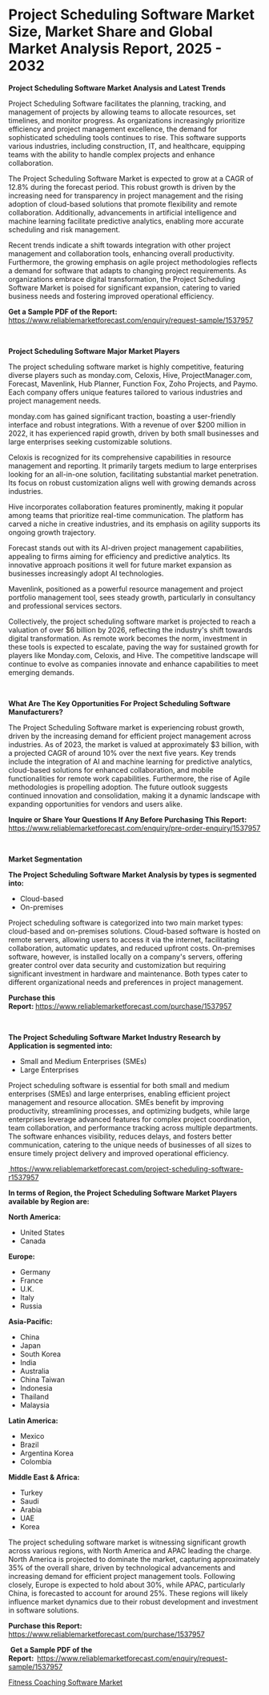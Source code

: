 <p><h1>Project Scheduling Software Market Size, Market Share and Global Market Analysis Report, 2025 - 2032</h1></p><p><strong>Project Scheduling Software Market Analysis and Latest Trends</strong></p>
<p><p>Project Scheduling Software facilitates the planning, tracking, and management of projects by allowing teams to allocate resources, set timelines, and monitor progress. As organizations increasingly prioritize efficiency and project management excellence, the demand for sophisticated scheduling tools continues to rise. This software supports various industries, including construction, IT, and healthcare, equipping teams with the ability to handle complex projects and enhance collaboration.</p><p>The Project Scheduling Software Market is expected to grow at a CAGR of 12.8% during the forecast period. This robust growth is driven by the increasing need for transparency in project management and the rising adoption of cloud-based solutions that promote flexibility and remote collaboration. Additionally, advancements in artificial intelligence and machine learning facilitate predictive analytics, enabling more accurate scheduling and risk management.</p><p>Recent trends indicate a shift towards integration with other project management and collaboration tools, enhancing overall productivity. Furthermore, the growing emphasis on agile project methodologies reflects a demand for software that adapts to changing project requirements. As organizations embrace digital transformation, the Project Scheduling Software Market is poised for significant expansion, catering to varied business needs and fostering improved operational efficiency.</p></p>
<p><strong>Get a Sample PDF of the Report:&nbsp;</strong> <a href="https://www.reliablemarketforecast.com/enquiry/request-sample/1537957?utm_campaign=3225&utm_medium=2&utm_source=Github&utm_content=ia&utm_term=10032025&utm_id=project-scheduling-software">https://www.reliablemarketforecast.com/enquiry/request-sample/1537957</a></p>
<p>&nbsp;</p>
<p><strong>Project Scheduling Software Major Market Players</strong></p>
<p><p>The project scheduling software market is highly competitive, featuring diverse players such as monday.com, Celoxis, Hive, ProjectManager.com, Forecast, Mavenlink, Hub Planner, Function Fox, Zoho Projects, and Paymo. Each company offers unique features tailored to various industries and project management needs.</p><p>monday.com has gained significant traction, boasting a user-friendly interface and robust integrations. With a revenue of over $200 million in 2022, it has experienced rapid growth, driven by both small businesses and large enterprises seeking customizable solutions.</p><p>Celoxis is recognized for its comprehensive capabilities in resource management and reporting. It primarily targets medium to large enterprises looking for an all-in-one solution, facilitating substantial market penetration. Its focus on robust customization aligns well with growing demands across industries.</p><p>Hive incorporates collaboration features prominently, making it popular among teams that prioritize real-time communication. The platform has carved a niche in creative industries, and its emphasis on agility supports its ongoing growth trajectory.</p><p>Forecast stands out with its AI-driven project management capabilities, appealing to firms aiming for efficiency and predictive analytics. Its innovative approach positions it well for future market expansion as businesses increasingly adopt AI technologies.</p><p>Mavenlink, positioned as a powerful resource management and project portfolio management tool, sees steady growth, particularly in consultancy and professional services sectors.</p><p>Collectively, the project scheduling software market is projected to reach a valuation of over $6 billion by 2026, reflecting the industry's shift towards digital transformation. As remote work becomes the norm, investment in these tools is expected to escalate, paving the way for sustained growth for players like Monday.com, Celoxis, and Hive. The competitive landscape will continue to evolve as companies innovate and enhance capabilities to meet emerging demands.</p></p>
<p>&nbsp;</p>
<p><strong>What Are The Key Opportunities For Project Scheduling Software Manufacturers?</strong></p>
<p><p>The Project Scheduling Software market is experiencing robust growth, driven by the increasing demand for efficient project management across industries. As of 2023, the market is valued at approximately $3 billion, with a projected CAGR of around 10% over the next five years. Key trends include the integration of AI and machine learning for predictive analytics, cloud-based solutions for enhanced collaboration, and mobile functionalities for remote work capabilities. Furthermore, the rise of Agile methodologies is propelling adoption. The future outlook suggests continued innovation and consolidation, making it a dynamic landscape with expanding opportunities for vendors and users alike.</p></p>
<p><strong>Inquire or Share Your Questions If Any Before Purchasing This Report:</strong> <a href="https://www.reliablemarketforecast.com/enquiry/pre-order-enquiry/1537957?utm_campaign=3225&utm_medium=2&utm_source=Github&utm_content=ia&utm_term=10032025&utm_id=project-scheduling-software">https://www.reliablemarketforecast.com/enquiry/pre-order-enquiry/1537957</a></p>
<p>&nbsp;</p>
<p><strong>Market Segmentation</strong></p>
<p><strong>The Project Scheduling Software Market Analysis by types is segmented into:</strong></p>
<p><ul><li>Cloud-based</li><li>On-premises</li></ul></p>
<p><p>Project scheduling software is categorized into two main market types: cloud-based and on-premises solutions. Cloud-based software is hosted on remote servers, allowing users to access it via the internet, facilitating collaboration, automatic updates, and reduced upfront costs. On-premises software, however, is installed locally on a company's servers, offering greater control over data security and customization but requiring significant investment in hardware and maintenance. Both types cater to different organizational needs and preferences in project management.</p></p>
<p><strong>Purchase this Report:&nbsp;</strong><a href="https://www.reliablemarketforecast.com/purchase/1537957?utm_campaign=3225&utm_medium=2&utm_source=Github&utm_content=ia&utm_term=10032025&utm_id=project-scheduling-software">https://www.reliablemarketforecast.com/purchase/1537957</a></p>
<p>&nbsp;</p>
<p><strong>The Project Scheduling Software Market Industry Research by Application is segmented into:</strong></p>
<p><ul><li>Small and Medium Enterprises (SMEs)</li><li>Large Enterprises</li></ul></p>
<p><p>Project scheduling software is essential for both small and medium enterprises (SMEs) and large enterprises, enabling efficient project management and resource allocation. SMEs benefit by improving productivity, streamlining processes, and optimizing budgets, while large enterprises leverage advanced features for complex project coordination, team collaboration, and performance tracking across multiple departments. The software enhances visibility, reduces delays, and fosters better communication, catering to the unique needs of businesses of all sizes to ensure timely project delivery and improved operational efficiency.</p></p>
<p><a href="https://www.reliablemarketforecast.com/project-scheduling-software-r1537957?utm_campaign=3225&utm_medium=2&utm_source=Github&utm_content=ia&utm_term=10032025&utm_id=project-scheduling-software">&nbsp;https://www.reliablemarketforecast.com/project-scheduling-software-r1537957</a></p>
<p><strong>In terms of Region, the Project Scheduling Software Market Players available by Region are:</strong></p>
<p>
    <p> <strong> North America: </strong>
        <ul>
            <li>United States</li>
            <li>Canada</li>
        </ul>
        </p> 
    <p> <strong> Europe: </strong>
        <ul>
            <li>Germany</li>
            <li>France</li>
            <li>U.K.</li>
            <li>Italy</li>
            <li>Russia</li>
        </ul>
        </p> 
    <p> <strong> Asia-Pacific: </strong>
        <ul>
            <li>China</li>
            <li>Japan</li>
            <li>South Korea</li>
            <li>India</li>
            <li>Australia</li>
            <li>China Taiwan</li>
            <li>Indonesia</li>
            <li>Thailand</li>
            <li>Malaysia</li>
        </ul>
        </p> 
    <p> <strong> Latin America: </strong>
        <ul>
            <li>Mexico</li>
            <li>Brazil</li>
            <li>Argentina Korea</li>
            <li>Colombia</li>
        </ul>
        </p> 
    <p> <strong> Middle East & Africa: </strong>
        <ul>
            <li>Turkey</li>
            <li>Saudi</li>
            <li>Arabia</li>
            <li>UAE</li>
            <li>Korea</li>
        </ul>
    </p>
    </p>
<p><p>The project scheduling software market is witnessing significant growth across various regions, with North America and APAC leading the charge. North America is projected to dominate the market, capturing approximately 35% of the overall share, driven by technological advancements and increasing demand for efficient project management tools. Following closely, Europe is expected to hold about 30%, while APAC, particularly China, is forecasted to account for around 25%. These regions will likely influence market dynamics due to their robust development and investment in software solutions.</p></p>
<p><strong>Purchase this Report: </strong><a href="https://www.reliablemarketforecast.com/purchase/1537957?utm_campaign=3225&utm_medium=2&utm_source=Github&utm_content=ia&utm_term=10032025&utm_id=project-scheduling-software">https://www.reliablemarketforecast.com/purchase/1537957</a></p>
<p>&nbsp;<strong>Get a Sample PDF of the Report:&nbsp;&nbsp;</strong><a href="https://www.reliablemarketforecast.com/enquiry/request-sample/1537957?utm_campaign=3225&utm_medium=2&utm_source=Github&utm_content=ia&utm_term=10032025&utm_id=project-scheduling-software">https://www.reliablemarketforecast.com/enquiry/request-sample/1537957</a></p>
<p><strong></strong></p>
<p><p><a href="https://github.com/shamstirroc7/Market-Research-Report-List-1/blob/main/fitness-coaching-software-market.md?utm_campaign=3225&utm_medium=2&utm_source=Github&utm_content=ia&utm_term=10032025&utm_id=project-scheduling-software">Fitness Coaching Software Market</a></p></p>